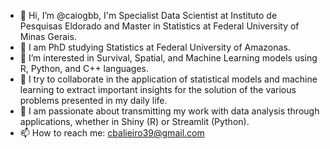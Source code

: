 - 👋 Hi, I’m @caiogbb, I'm Specialist Data Scientist at Instituto de Pesquisas Eldorado and Master in Statistics at Federal University of Minas Gerais.
- 🌱 I am PhD studying Statistics at Federal University of Amazonas.
- 👀 I’m interested in Survival, Spatial, and Machine Learning models using R, Python, and C++ languages.
- 💞️ I try to collaborate in the application of statistical models and machine learning to extract important insights for the solution of the various problems presented in my daily life.
- 👀 I am passionate about transmitting my work with data analysis through applications, whether in Shiny (R) or Streamlit (Python).
- 📫 How to reach me: cbalieiro39@gmail.com



